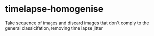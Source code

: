 # timelapse-homogenise
Take sequence of images and discard images that don't comply to the general classicifation, removing time lapse jitter.
